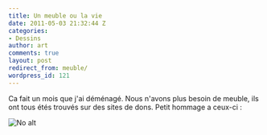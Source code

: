 ```yaml
---
title: Un meuble ou la vie
date: 2011-05-03 21:32:44 Z
categories:
- Dessins
author: art
comments: true
layout: post
redirect_from: meuble/
wordpress_id: 121
---
```


Ca fait un mois que j'ai déménagé. Nous n'avons plus besoin de meuble, ils ont tous étés trouvés sur des sites de dons. Petit hommage a ceux-ci :

<img alt="No alt" data-src="https://static.irz.fr/2011/05/cerberus-2011-05-03-%C3%A0-23.19.24.png" src="https://static.irz.fr/thumb.php?size=<100&crop=0&src=https://static.irz.fr/2011/05/cerberus-2011-05-03-%C3%A0-23.19.24.png" />
